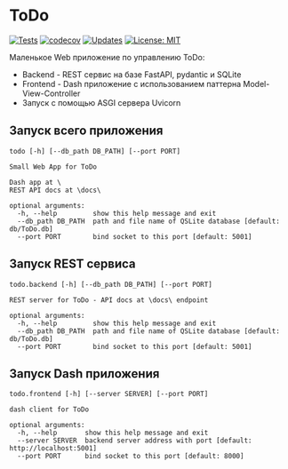 # ToDo
[![Tests](https://github.com/Arseniks/ToDo/workflows/Tests/badge.svg)](https://github.com/Arseniks/ToDo/actions)
[![codecov](https://codecov.io/gh/Arseniks/ToDo/branch/master/graph/badge.svg)](https://codecov.io/gh/Arseniks/ToDo)
[![Updates](https://pyup.io/repos/github/Arseniks/ToDo/shield.svg)](https://pyup.io/repos/github/Arseniks/ToDo/)
[![License: MIT](https://img.shields.io/badge/License-MIT-green.svg)](https://opensource.org/licenses/MIT)

Маленькое Web приложение по управлению ToDo:
 - Backend - REST сервис на базе FastAPI, pydantic и SQLite
 - Frontend - Dash приложение с использованием паттерна Model-View-Controller
 - Запуск с помощью ASGI сервера Uvicorn

## Запуск всего приложения

    todo [-h] [--db_path DB_PATH] [--port PORT]

    Small Web App for ToDo
    
    Dash app at \ 
    REST API docs at \docs\ 
    
    optional arguments:
      -h, --help         show this help message and exit
      --db_path DB_PATH  path and file name of QSLite database [default: db/ToDo.db]
      --port PORT        bind socket to this port [default: 5001]


## Запуск REST сервиса

    todo.backend [-h] [--db_path DB_PATH] [--port PORT]

    REST server for ToDo - API docs at \docs\ endpoint
    
    optional arguments:
      -h, --help         show this help message and exit
      --db_path DB_PATH  path and file name of QSLite database [default: db/ToDo.db]
      --port PORT        bind socket to this port [default: 5001]

## Запуск Dash приложения

    todo.frontend [-h] [--server SERVER] [--port PORT]
    
    dash client for ToDo
    
    optional arguments:
      -h, --help       show this help message and exit
      --server SERVER  backend server address with port [default: http://localhost:5001]
      --port PORT      bind socket to this port [default: 8000]
